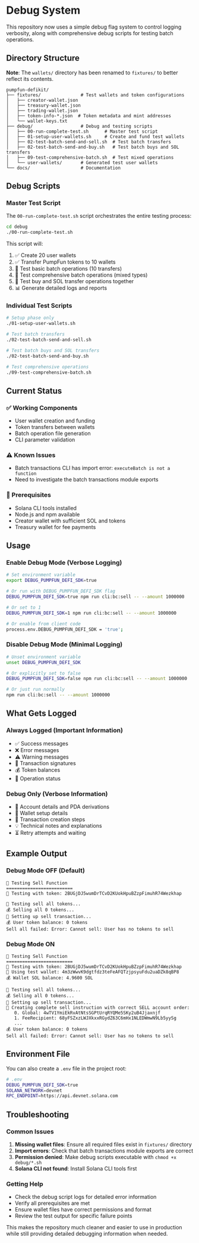 # Debug System

This repository now uses a simple debug flag system to control logging verbosity, along with comprehensive debug scripts for testing batch operations.

## Directory Structure

**Note**: The `wallets/` directory has been renamed to `fixtures/` to better reflect its contents.

```
pumpfun-defikit/
├── fixtures/               # Test wallets and token configurations
│   ├── creator-wallet.json
│   ├── treasury-wallet.json
│   ├── trading-wallet.json
│   ├── token-info-*.json  # Token metadata and mint addresses
│   └── wallet-keys.txt
├── debug/                  # Debug and testing scripts
│   ├── 00-run-complete-test.sh      # Master test script
│   ├── 01-setup-user-wallets.sh     # Create and fund test wallets
│   ├── 02-test-batch-send-and-sell.sh  # Test batch transfers
│   ├── 02-test-batch-send-and-buy.sh   # Test batch buys and SOL transfers
│   ├── 09-test-comprehensive-batch.sh  # Test mixed operations
│   └── user-wallets/       # Generated test user wallets
└── docs/                   # Documentation
```

## Debug Scripts

### Master Test Script

The `00-run-complete-test.sh` script orchestrates the entire testing process:

```bash
cd debug
./00-run-complete-test.sh
```

This script will:
1. ✅ Create 20 user wallets
2. ✅ Transfer PumpFun tokens to 10 wallets
3. 🧪 Test basic batch operations (10 transfers)
4. 🧪 Test comprehensive batch operations (mixed types)
5. 🧪 Test buy and SOL transfer operations together
6. 📊 Generate detailed logs and reports

### Individual Test Scripts

```bash
# Setup phase only
./01-setup-user-wallets.sh

# Test batch transfers
./02-test-batch-send-and-sell.sh

# Test batch buys and SOL transfers
./02-test-batch-send-and-buy.sh

# Test comprehensive operations
./09-test-comprehensive-batch.sh
```

## Current Status

### ✅ Working Components
- User wallet creation and funding
- Token transfers between wallets
- Batch operation file generation
- CLI parameter validation

### ⚠️ Known Issues
- Batch transactions CLI has import error: `executeBatch is not a function`
- Need to investigate the batch transactions module exports

### 🔧 Prerequisites
- Solana CLI tools installed
- Node.js and npm available
- Creator wallet with sufficient SOL and tokens
- Treasury wallet for fee payments

## Usage

### Enable Debug Mode (Verbose Logging)

```bash
# Set environment variable
export DEBUG_PUMPFUN_DEFI_SDK=true

# Or run with DEBUG_PUMPFUN_DEFI_SDK flag
DEBUG_PUMPFUN_DEFI_SDK=true npm run cli:bc:sell -- --amount 1000000

# Or set to 1
DEBUG_PUMPFUN_DEFI_SDK=1 npm run cli:bc:sell -- --amount 1000000

# Or enable from client code
process.env.DEBUG_PUMPFUN_DEFI_SDK = 'true';
```

### Disable Debug Mode (Minimal Logging)

```bash
# Unset environment variable
unset DEBUG_PUMPFUN_DEFI_SDK

# Or explicitly set to false
DEBUG_PUMPFUN_DEFI_SDK=false npm run cli:bc:sell -- --amount 1000000

# Or just run normally
npm run cli:bc:sell -- --amount 1000000
```

## What Gets Logged

### Always Logged (Important Information)
- ✅ Success messages
- ❌ Error messages
- ⚠️ Warning messages
- 📝 Transaction signatures
- 💰 Token balances
- 🔄 Operation status

### Debug Only (Verbose Information)
- 🔧 Account details and PDA derivations
- 👤 Wallet setup details
- 📡 Transaction creation steps
- 💡 Technical notes and explanations
- ⏳ Retry attempts and waiting

## Example Output

### Debug Mode OFF (Default)
```
🧪 Testing Sell Function
=========================
🎯 Testing with token: 2BUGjDJ5wumDrTCvD2KUokHpuBZzpFimuhR74Wezkhap

🔄 Testing sell all tokens...
💰 Selling all 0 tokens...
💸 Setting up sell transaction...
💰 User token balance: 0 tokens
Sell all failed: Error: Cannot sell: User has no tokens to sell
```

### Debug Mode ON
```
🧪 Testing Sell Function
=========================
🎯 Testing with token: 2BUGjDJ5wumDrTCvD2KUokHpuBZzpFimuhR74Wezkhap
👛 Using test wallet: 4m3zWwvK9dgtfdz3teFeAFQTzjpsyuFdu2uaDZk8qBP8
💰 Wallet SOL balance: 4.9600 SOL

🔄 Testing sell all tokens...
💰 Selling all 0 tokens...
💸 Setting up sell transaction...
🔧 Creating complete sell instruction with correct SELL account order:
   0. Global: 4wTV1YmiEkRvAtNtsSGPtUrqRYQMe5SKy2uB4Jjaxnjf
   1. FeeRecipient: 68yFSZxzLWJXkxxRGydZ63C6mHx1NLEDWmwN9Lb5yySg
   ...
💰 User token balance: 0 tokens
Sell all failed: Error: Cannot sell: User has no tokens to sell
```

## Environment File

You can also create a `.env` file in the project root:

```bash
# .env
DEBUG_PUMPFUN_DEFI_SDK=true
SOLANA_NETWORK=devnet
RPC_ENDPOINT=https://api.devnet.solana.com
```

## Troubleshooting

### Common Issues

1. **Missing wallet files**: Ensure all required files exist in `fixtures/` directory
2. **Import errors**: Check that batch transactions module exports are correct
3. **Permission denied**: Make debug scripts executable with `chmod +x debug/*.sh`
4. **Solana CLI not found**: Install Solana CLI tools first

### Getting Help

- Check the debug script logs for detailed error information
- Verify all prerequisites are met
- Ensure wallet files have correct permissions and format
- Review the test output for specific failure points

This makes the repository much cleaner and easier to use in production while still providing detailed debugging information when needed.
